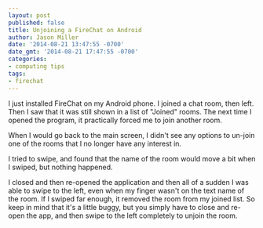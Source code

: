 ```yaml
---
layout: post
published: false
title: Unjoining a FireChat on Android
author: Jason Miller
date: '2014-08-21 13:47:55 -0700'
date_gmt: '2014-08-21 17:47:55 -0700'
categories:
- computing tips
tags:
- firechat
---
```


I just installed FireChat on my Android phone. I joined a chat room, then left.
Then I saw that it was still shown in a list of "Joined" rooms. The next time I
opened the program, it practically forced me to join another room.

When I would go back to the main screen, I didn't see any options to un-join one
of the rooms that I no longer have any interest in.

I tried to swipe, and found that the name of the room would move a bit when I
swiped, but nothing happened.

I closed and then re-opened the application and then all of a sudden I was able
to swipe to the left, even when my finger wasn't on the text name of the room.
If I swiped far enough, it removed the room from my joined list. So keep in mind
that it's a little buggy, but you simply have to close and re-open the app, and
then swipe to the left completely to unjoin the room.
